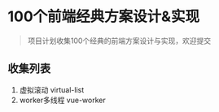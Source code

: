 # 100个前端经典方案设计&实现

> 项目计划收集100个经典的前端方案设计与实现，欢迎提交

## 收集列表
1. 虚拟滚动 virtual-list
2. worker多线程 vue-worker
